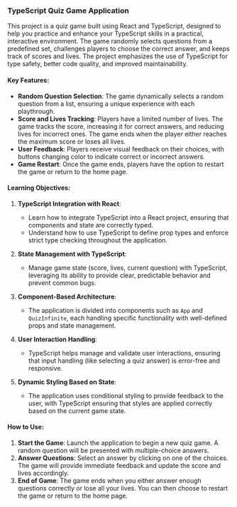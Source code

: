 ### TypeScript Quiz Game Application

This project is a quiz game built using React and TypeScript, designed to help you practice and enhance your TypeScript skills in a practical, interactive environment. The game randomly selects questions from a predefined set, challenges players to choose the correct answer, and keeps track of scores and lives. The project emphasizes the use of TypeScript for type safety, better code quality, and improved maintainability.

#### Key Features:

- **Random Question Selection**: The game dynamically selects a random question from a list, ensuring a unique experience with each playthrough.
- **Score and Lives Tracking**: Players have a limited number of lives. The game tracks the score, increasing it for correct answers, and reducing lives for incorrect ones. The game ends when the player either reaches the maximum score or loses all lives.
- **User Feedback**: Players receive visual feedback on their choices, with buttons changing color to indicate correct or incorrect answers.
- **Game Restart**: Once the game ends, players have the option to restart the game or return to the home page.

#### Learning Objectives:

1. **TypeScript Integration with React**:
   - Learn how to integrate TypeScript into a React project, ensuring that components and state are correctly typed.
   - Understand how to use TypeScript to define prop types and enforce strict type checking throughout the application.

2. **State Management with TypeScript**:
   - Manage game state (score, lives, current question) with TypeScript, leveraging its ability to provide clear, predictable behavior and prevent common bugs.

3. **Component-Based Architecture**:
   - The application is divided into components such as `App` and `QuizInfinite`, each handling specific functionality with well-defined props and state management.

4. **User Interaction Handling**:
   - TypeScript helps manage and validate user interactions, ensuring that input handling (like selecting a quiz answer) is error-free and responsive.

5. **Dynamic Styling Based on State**:
   - The application uses conditional styling to provide feedback to the user, with TypeScript ensuring that styles are applied correctly based on the current game state.

#### How to Use:

1. **Start the Game**: Launch the application to begin a new quiz game. A random question will be presented with multiple-choice answers.
2. **Answer Questions**: Select an answer by clicking on one of the choices. The game will provide immediate feedback and update the score and lives accordingly.
3. **End of Game**: The game ends when you either answer enough questions correctly or lose all your lives. You can then choose to restart the game or return to the home page.
